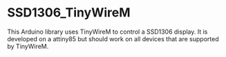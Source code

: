 # SSD1306_TinyWireM

This Arduino library uses TinyWireM to control a SSD1306 display. It is
developed on a attiny85 but should work on all devices that are supported by
TinyWireM.
